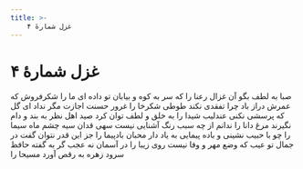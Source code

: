 ```yaml
---
title: >-
    غزل شمارهٔ ۴
---
```

# غزل شمارهٔ ۴

صبا به لطف بگو آن غزال رعنا را
که سر به کوه و بیابان تو داده ای ما را
شکرفروش که عمرش دراز باد چرا
تفقدی نکند طوطی شکرخا را
غرور حسنت اجازت مگر نداد ای گل
که پرسشی نکنی عندلیب شیدا را
به خلق و لطف توان کرد صید اهل نظر
به بند و دام نگیرند مرغ دانا را
ندانم از چه سبب رنگ آشنایی نیست
سهی  قدان سیه  چشم ماه  سیما را
چو با حبیب نشینی و باده پیمایی
به یاد دار محبان بادپیما را
جز این قدر نتوان گفت در جمال تو عیب
که وضع مهر و وفا نیست روی زیبا را
در آسمان نه عجب گر به گفته حافظ
سرود زهره به رقص آورد مسیحا را
